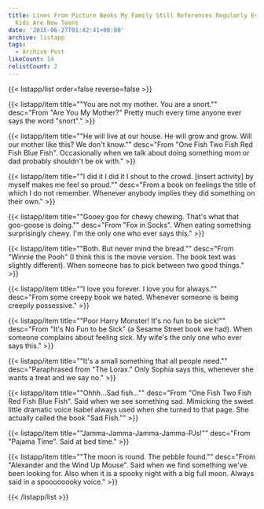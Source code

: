 ```yaml
---
title: Lines From Picture Books My Family Still References Regularly Even Though My
  Kids Are Now Teens
date: '2015-06-27T01:42:41+00:00'
archive: listapp
tags: 
  - Archive Post
likeCount: 14
relistCount: 2
---
```



{{< listapp/list order=false reverse=false >}}

   {{< listapp/item title="\"You are not my mother. You are a snort.\""
      desc="From \"Are You My Mother?\" Pretty much every time anyone ever says the word \"snort\"." >}}

   {{< listapp/item title="\"He will live at our house. He will grow and grow. Will our mother like this? We don't know.\""
      desc="From \"One Fish Two Fish Red Fish Blue Fish\". Occasionally when we talk about doing something mom or dad probably shouldn't be ok with." >}}

   {{< listapp/item title="\"I did it I did it I shout to the crowd. [insert activity] by myself makes me feel so proud.\""
      desc="From a book on feelings the title of which I do not remember. Whenever anybody implies they did something on their own." >}}

   {{< listapp/item title="\"Gooey goo for chewy chewing. That's what that goo-goose is doing.\""
      desc="From \"Fox in Socks\". When eating something surprisingly chewy. I'm the only one who ever says this." >}}

   {{< listapp/item title="\"Both. But never mind the bread.\""
      desc="From \"Winnie the Pooh\" (I think this is the movie version. The book text was slightly different). When someone has to pick between two good things." >}}

   {{< listapp/item title="\"I love you forever. I love you for always.\""
      desc="From some creepy book we hated. Whenever someone is being creepily possessive." >}}

   {{< listapp/item title="\"Poor Harry Monster! It's no fun to be sick!\""
      desc="From \"It's No Fun to be Sick\" (a Sesame Street book we had). When someone complains about feeling sick. My wife's the only one who ever says this." >}}

   {{< listapp/item title="\"It's a small something that all people need.\""
      desc="Paraphrased from \"The Lorax.\" Only Sophia says this, whenever she wants a treat and we say no." >}}

   {{< listapp/item title="\"Ohhh...Sad fish...\""
      desc="From \"One Fish Two Fish Red Fish Blue Fish\". Said when we see something sad. Mimicking the sweet little dramatic voice Isabel always used when she turned to that page. She actually called the book \"Sad Fish.\"" >}}

   {{< listapp/item title="\"Jamma-Jamma-Jamma-Jamma-PJs!\""
      desc="From \"Pajama Time\". Said at bed time." >}}

   {{< listapp/item title="\"The moon is round. The pebble found.\""
      desc="From \"Alexander and the Wind Up Mouse\". Said when we find something we've been looking for. Also when it is a spooky night with a big full moon. Always said in a spoooooooky voice." >}}

{{< /listapp/list >}}
